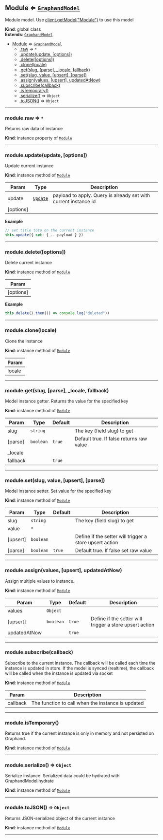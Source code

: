 <a name="Module"></a>

## Module ⇐ [<code>GraphandModel</code>](GraphandModel.md#GraphandModel)
Module model. Use [client.getModel("Module")](Client.md#Client+getModel) to use this model

**Kind**: global class  
**Extends**: [<code>GraphandModel</code>](GraphandModel.md#GraphandModel)  

* [Module](Module.md#Module) ⇐ [<code>GraphandModel</code>](GraphandModel.md#GraphandModel)
    * [.raw](#GraphandModel+raw) ⇒ <code>\*</code>
    * [.update(update, [options])](#GraphandModel+update)
    * [.delete([options])](#GraphandModel+delete)
    * [.clone(locale)](#GraphandModel+clone)
    * [.get(slug, [parse], _locale, fallback)](#GraphandModel+get)
    * [.set(slug, value, [upsert], [parse])](#GraphandModel+set)
    * [.assign(values, [upsert], updatedAtNow)](#GraphandModel+assign)
    * [.subscribe(callback)](#GraphandModel+subscribe)
    * [.isTemporary()](#GraphandModel+isTemporary)
    * [.serialize()](#GraphandModel+serialize) ⇒ <code>Object</code>
    * [.toJSON()](#GraphandModel+toJSON) ⇒ <code>Object</code>


* * *

<a name="GraphandModel+raw"></a>

### module.raw ⇒ <code>\*</code>
Returns raw data of instance

**Kind**: instance property of [<code>Module</code>](Module.md#Module)  

* * *

<a name="GraphandModel+update"></a>

### module.update(update, [options])
Update current instance

**Kind**: instance method of [<code>Module</code>](Module.md#Module)  

| Param | Type | Description |
| --- | --- | --- |
| update | [<code>Update</code>](typedef.md#Update) | payload to apply. Query is already set with current instance id |
| [options] |  |  |

**Example**  
```js
// set title toto on the current instance
this.update({ set: { ...payload } })
```

* * *

<a name="GraphandModel+delete"></a>

### module.delete([options])
Delete current instance

**Kind**: instance method of [<code>Module</code>](Module.md#Module)  

| Param |
| --- |
| [options] | 

**Example**  
```js
this.delete().then(() => console.log("deleted"))
```

* * *

<a name="GraphandModel+clone"></a>

### module.clone(locale)
Clone the instance

**Kind**: instance method of [<code>Module</code>](Module.md#Module)  

| Param |
| --- |
| locale | 


* * *

<a name="GraphandModel+get"></a>

### module.get(slug, [parse], _locale, fallback)
Model instance getter. Returns the value for the specified key

**Kind**: instance method of [<code>Module</code>](Module.md#Module)  

| Param | Type | Default | Description |
| --- | --- | --- | --- |
| slug | <code>string</code> |  | The key (field slug) to get |
| [parse] | <code>boolean</code> | <code>true</code> | Default true. If false returns raw value |
| _locale |  |  |  |
| fallback |  | <code>true</code> |  |


* * *

<a name="GraphandModel+set"></a>

### module.set(slug, value, [upsert], [parse])
Model instance setter. Set value for the specified key

**Kind**: instance method of [<code>Module</code>](Module.md#Module)  

| Param | Type | Default | Description |
| --- | --- | --- | --- |
| slug | <code>string</code> |  | The key (field slug) to get |
| value | <code>\*</code> |  |  |
| [upsert] | <code>boolean</code> |  | Define if the setter will trigger a store upsert action |
| [parse] | <code>boolean</code> | <code>true</code> | Default true. If false set raw value |


* * *

<a name="GraphandModel+assign"></a>

### module.assign(values, [upsert], updatedAtNow)
Assign multiple values to instance.

**Kind**: instance method of [<code>Module</code>](Module.md#Module)  

| Param | Type | Default | Description |
| --- | --- | --- | --- |
| values | <code>Object</code> |  |  |
| [upsert] | <code>boolean</code> | <code>true</code> | Define if the setter will trigger a store upsert action |
| updatedAtNow |  | <code>true</code> |  |


* * *

<a name="GraphandModel+subscribe"></a>

### module.subscribe(callback)
Subscribe to the current instance. The callback will be called each time the instance is updated in store.
If the model is synced (realtime), the callback will be called when the instance is updated via socket

**Kind**: instance method of [<code>Module</code>](Module.md#Module)  

| Param | Description |
| --- | --- |
| callback | The function to call when the instance is updated |


* * *

<a name="GraphandModel+isTemporary"></a>

### module.isTemporary()
Returns true if the current instance is only in memory and not persisted on Graphand.

**Kind**: instance method of [<code>Module</code>](Module.md#Module)  

* * *

<a name="GraphandModel+serialize"></a>

### module.serialize() ⇒ <code>Object</code>
Serialize instance. Serialized data could be hydrated with GraphandModel.hydrate

**Kind**: instance method of [<code>Module</code>](Module.md#Module)  

* * *

<a name="GraphandModel+toJSON"></a>

### module.toJSON() ⇒ <code>Object</code>
Returns JSON-serialized object of the current instance

**Kind**: instance method of [<code>Module</code>](Module.md#Module)  

* * *

